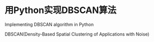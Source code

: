 # 用Python实现DBSCAN算法 
Implementing DBSCAN algorithm in Python

DBSCAN(Density-Based Spatial Clustering of Applications with Noise)
